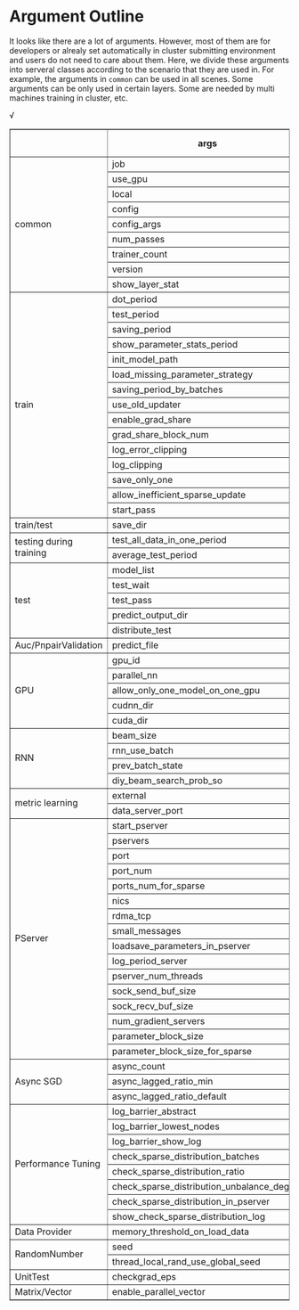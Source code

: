 # Argument Outline

It looks like there are a lot of arguments. However, most of them are for developers or alrealy set automatically in cluster submitting environment and users do not need to care about them. Here, we divide these arguments into serveral classes according to the scenario that they are used in. For example, the arguments in `common` can be used in all scenes. Some arguments can be only used in certain layers. Some are needed by multi machines training in cluster, etc.

<html>
<table border="2" frame="border">
<thead>
<tr>
<th scope="col" class="left"></th>
<th scope="col" class="left">args</th>
<th scope="col" class="left">local train</th>
<th scope="col" class="left">cluster train</th>
<th scope="col" class="left">local test</th>
<th scope="col" class="left">cluster test</th>
</tr>
</thead>

<tbody>
<tr>
<td class="left" rowspan="9">common</td>
<td class="left">job</td>
<td class="left">√</td><td class="left">√</td><td class="left">√</td><td class="left">√</td>
</tr>

<tr>
<td class="left">use_gpu</td>
<td class="left">√</td><td class="left">√</td><td class="left">√</td><td class="left">√</td>
</tr>

<tr>
<td class="left">local</td>
<td class="left">√</td><td class="left">√</td><td class="left">√</td><td class="left">√</td>
</tr>

<tr>
<td class="left">config</td>
<td class="left">√</td><td class="left">√</td><td class="left">√</td><td class="left">√</td>
</tr>

<tr>
<td class="left">config_args</td>
<td class="left">√</td><td class="left">√</td><td class="left">√</td><td class="left">√</td>
</tr>

<tr>
<td class="left">num_passes</td>
<td class="left">√</td><td class="left">√</td><td class="left">√</td><td class="left">√</td>
</tr>

<tr>
<td class="left">trainer_count</td>
<td class="left">√</td><td class="left">√</td><td class="left">√</td><td class="left">√</td>
</tr>

<tr>
<td class="left">version</td>
<td class="left">√</td><td class="left">√</td><td class="left">√</td><td class="left">√</td>
</tr>

<tr>
<td class="left">show_layer_stat</td>
<td class="left">√</td><td class="left">√</td><td class="left">√</td><td class="left">√</td>
</tr>

<tr>
<td class="left" rowspan="15">train</td><td class="left">dot_period</td>
<td class="left">√</td><td class="left">√</td><td class="left"></td><td class="left"></td>
</tr>

<tr>
<td class="left">test_period</td>
<td class="left">√</td><td class="left">√</td><td class="left"></td><td class="left"></td>
</tr>

<tr>
<td class="left">saving_period</td>
<td class="left">√</td><td class="left">√</td><td class="left"></td><td class="left"></td>
</tr>

<tr>
<td class="left">show_parameter_stats_period</td>
<td class="left">√</td><td class="left">√</td><td class="left"></td><td class="left"></td>
</tr>

<tr>
<td class="left">init_model_path</td>
<td class="left">√</td><td class="left">√</td><td class="left">√</td><td class="left"></td>
</tr>

<tr>
<td class="left">load_missing_parameter_strategy</td>
<td class="left">√</td><td class="left">√</td><td class="left"></td><td class="left"></td>
</tr>

<tr>
<td class="left">saving_period_by_batches</td>
<td class="left">√</td><td class="left">√</td><td class="left"></td><td class="left"></td>
</tr>

<tr>
<td class="left">use_old_updater</td>
<td class="left">√</td><td class="left">√</td><td class="left"></td><td class="left"></td>
</tr>

<tr>
<td class="left">enable_grad_share</td>
<td class="left">√</td><td class="left">√</td><td class="left"></td><td class="left"></td>
</tr>

<tr>
<td class="left">grad_share_block_num</td>
<td class="left">√</td><td class="left">√</td><td class="left"></td><td class="left"></td>
</tr>

<tr>
<td class="left">log_error_clipping</td>
<td class="left">√</td><td class="left">√</td><td class="left"></td><td class="left"></td>
</tr>

<tr>
<td class="left">log_clipping</td>
<td class="left">√</td><td class="left">√</td><td class="left"></td><td class="left"></td>
</tr>

<tr>
<td class="left">save_only_one</td>
<td class="left">√</td><td class="left">√</td><td class="left"></td><td class="left"></td>
</tr>

<tr>
<td class="left">allow_inefficient_sparse_update</td>
<td class="left">√</td><td class="left">√</td><td class="left"></td><td class="left"></td>
</tr>

<tr>
<td class="left">start_pass</td>
<td class="left">√</td><td class="left">√</td><td class="left"></td><td class="left"></td>
</tr>

<tr>
<td class="left">train/test</td><td class="left">save_dir</td>
<td class="left">√</td><td class="left">√</td><td class="left">√</td><td class="left">√</td>
</tr>

<tr>
<td class="left" rowspan = "2">testing during training</td><td class="left">test_all_data_in_one_period</td>
<td class="left">√</td><td class="left">√</td><td class="left"></td><td class="left"></td>
</tr>

<tr>
<td class="left">average_test_period</td>
<td class="left">√</td><td class="left">√</td><td class="left"></td><td class="left"></td>
</tr>

<tr>
<td class="left" rowspan = "5">test</td><td class="left">model_list</td>
<td class="left"></td><td class="left"></td><td class="left">√</td><td class="left">√</td>
</tr>

<tr>
<td class="left">test_wait</td>
<td class="left"></td><td class="left"></td><td class="left">√</td><td class="left">√</td>
</tr>

<tr>
<td class="left">test_pass</td>
<td class="left"></td><td class="left"></td><td class="left">√</td><td class="left">√</td>
</tr>

<tr>
<td class="left">predict_output_dir</td>
<td class="left"></td><td class="left"></td><td class="left">√</td><td class="left">√</td>
</tr>

<tr>
<td class="left">distribute_test</td>
<td class="left"></td><td class="left"></td><td class="left">√</td><td class="left">√</td>
</tr>

<tr>
<td class="left">Auc/PnpairValidation</td><td class="left">predict_file</td>
<td class="left"></td><td class="left"></td><td class="left"></td>√<td class="left">√</td>
</tr>

<tr>
<td class="left" rowspan = "5">GPU</td><td class="left">gpu_id</td>
<td class="left">√</td><td class="left">√</td><td class="left">√</td><td class="left">√</td>
</tr>

<tr>
<td class="left">parallel_nn</td>
<td class="left">√</td><td class="left">√</td><td class="left">√</td><td class="left">√</td>
</tr>

<tr>
<td class="left">allow_only_one_model_on_one_gpu</td>
<td class="left">√</td><td class="left">√</td><td class="left">√</td><td class="left">√</td>
</tr>

<tr>
<td class="left">cudnn_dir</td>
<td class="left">√</td><td class="left">√</td><td class="left">√</td><td class="left">√</td>
</tr>

<tr>
<td class="left">cuda_dir</td>
<td class="left">√</td><td class="left">√</td><td class="left">√</td><td class="left">√</td>
</tr>

<tr>
<td class="left" rowspan = "4">RNN</td>
<td class="left">beam_size</td>
<td class="left"></td><td class="left"></td><td class="left">√</td><td class="left">√</td>
</tr>

<tr>
<td class="left">rnn_use_batch</td>
<td class="left">√</td><td class="left">√</td><td class="left">√</td><td class="left">√</td>
</tr>

<tr>
<td class="left">prev_batch_state</td>
<td class="left">√</td><td class="left">√</td><td class="left"></td><td class="left"></td>
</tr>

<tr>
<td class="left">diy_beam_search_prob_so</td>
<td class="left"></td><td class="left"></td><td class="left">√</td><td class="left">√</td>
</tr>

<tr>
<td class="left" rowspan = "2">metric learning</td><td class="left">external</td>
<td class="left">√</td><td class="left">√</td><td class="left">√</td><td class="left">√</td>
</tr>

<tr>
<td class="left">data_server_port</td>
<td class="left"></td><td class="left">√</td><td class="left"></td><td class="left">√</td>
</tr>

<tr>
<td class="left" rowspan = "16">PServer</td><td class="left">start_pserver</td>
<td class="left"></td><td class="left">√</td><td class="left"></td><td class="left">√</td>
</tr>

<tr>
<td class="left">pservers</td>
<td class="left"></td><td class="left">√</td><td class="left"></td><td class="left">√</td>
</tr>

<tr>
<td class="left">port</td>
<td class="left"></td><td class="left">√</td><td class="left"></td><td class="left">√</td>
</tr>

<tr>
<td class="left">port_num</td>
<td class="left"></td><td class="left">√</td><td class="left"></td><td class="left">√</td>
</tr>

<tr>
<td class="left">ports_num_for_sparse</td>
<td class="left"></td><td class="left">√</td><td class="left"></td><td class="left">√</td>
</tr>

<tr>
<td class="left">nics</td>
<td class="left"></td><td class="left">√</td><td class="left"></td><td class="left">√</td>
</tr>

<tr>
<td class="left">rdma_tcp</td>
<td class="left"></td><td class="left">√</td><td class="left"></td><td class="left">√</td>
</tr>

<tr>
<td class="left">small_messages</td>
<td class="left"></td><td class="left">√</td><td class="left"></td><td class="left"></td>
</tr>

<tr>
<td class="left">loadsave_parameters_in_pserver</td>
<td class="left"></td><td class="left">√</td><td class="left"></td><td class="left">√</td>
</tr>

<tr>
<td class="left">log_period_server</td>
<td class="left"></td><td class="left">√</td><td class="left"></td><td class="left"></td>
</tr>

<tr>
<td class="left">pserver_num_threads</td>
<td class="left"></td><td class="left">√</td><td class="left"></td><td class="left"></td>
</tr>

<tr>
<td class="left">sock_send_buf_size</td>
<td class="left"></td><td class="left">√</td><td class="left"></td><td class="left"></td>
</tr>

<tr>
<td class="left">sock_recv_buf_size</td>
<td class="left"></td><td class="left">√</td><td class="left"></td><td class="left"></td>
</tr>

<tr>
<td class="left">num_gradient_servers</td>
<td class="left"></td><td class="left">√</td><td class="left"></td><td class="left"></td>
</tr>

<tr>
<td class="left">parameter_block_size</td>
<td class="left"></td><td class="left">√</td><td class="left"></td><td class="left"></td>
</tr>

<tr>
<td class="left">parameter_block_size_for_sparse</td>
<td class="left"></td><td class="left">√</td><td class="left"></td><td class="left"></td>
</tr>

<tr>
<td class="left" rowspan = "3">Async SGD</td><td class="left">async_count</td>
<td class="left"></td><td class="left">√</td><td class="left"></td><td class="left"></td>
</tr>

<tr>
<td class="left">async_lagged_ratio_min</td>
<td class="left"></td><td class="left">√</td><td class="left"></td><td class="left"></td>
</tr>

<tr>
<td class="left">async_lagged_ratio_default</td>
<td class="left"></td><td class="left">√</td><td class="left"></td><td class="left"></td>
</tr>

<tr>
<td class="left" rowspan = "8">Performance Tuning</td><td class="left">log_barrier_abstract</td>
<td class="left"></td><td class="left">√</td><td class="left"></td><td class="left"></td>
</tr>

<tr>
<td class="left">log_barrier_lowest_nodes</td>
<td class="left"></td><td class="left">√</td><td class="left"></td><td class="left"></td>
</tr>

<tr>
<td class="left">log_barrier_show_log</td>
<td class="left"></td><td class="left">√</td><td class="left"></td><td class="left"></td>
</tr>

<tr>
<td class="left">check_sparse_distribution_batches</td>
<td class="left"></td><td class="left">√</td><td class="left"></td><td class="left"></td>
</tr>

<tr>
<td class="left">check_sparse_distribution_ratio</td>
<td class="left"></td><td class="left">√</td><td class="left"></td><td class="left"></td>
</tr>

<tr>
<td class="left">check_sparse_distribution_unbalance_degree</td>
<td class="left"></td><td class="left">√</td><td class="left"></td><td class="left"></td>
</tr>

<tr>
<td class="left">check_sparse_distribution_in_pserver</td>
<td class="left"></td><td class="left">√</td><td class="left"></td><td class="left"></td>
</tr>

<tr>
<td class="left">show_check_sparse_distribution_log</td>
<td class="left"></td><td class="left">√</td><td class="left"></td><td class="left"></td>
</tr>

<tr>
<td class="left">Data Provider</td><td class="left">memory_threshold_on_load_data</td>
<td class="left">√</td><td class="left">√</td><td class="left"></td><td class="left"></td>
</tr>

<tr>
<td class="left" rowspan = "2">RandomNumber</td><td class="left">seed</td>
<td class="left">√</td><td class="left">√</td><td class="left"></td><td class="left"></td>
</tr>

<tr>
<td class="left">thread_local_rand_use_global_seed</td>
<td class="left">√</td><td class="left">√</td><td class="left"></td><td class="left"></td>
</tr>

<tr>
<td class="left">UnitTest</td><td class="left">checkgrad_eps</td>
<td class="left"></td><td class="left"></td><td class="left"></td><td class="left"></td>
</tr>

<tr>
<td class="left">Matrix/Vector</td><td class="left">enable_parallel_vector</td>
<td class="left">√</td><td class="left">√</td><td class="left">√</td><td class="left">√</td>
</tr>

</tbody>

</table>
</html>
